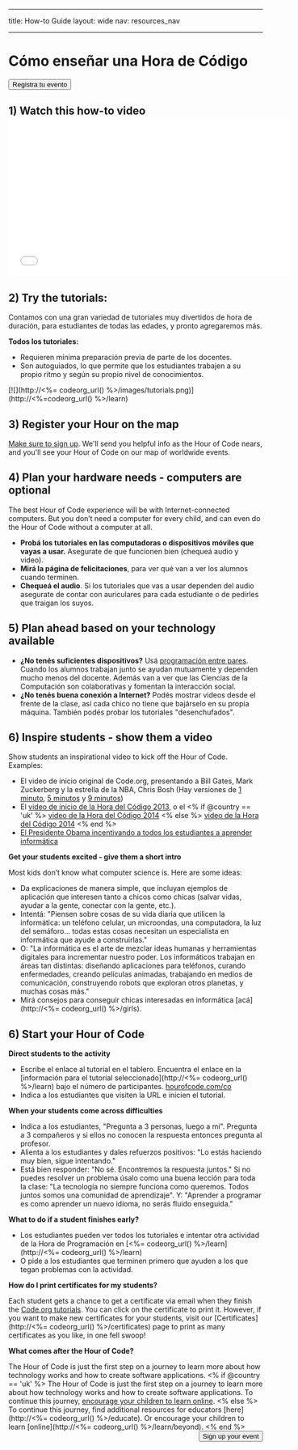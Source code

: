 * * *

title: How-to Guide layout: wide nav: resources_nav

* * *

<div class="row">
  <h1 class="col-sm-6">
    Cómo enseñar una Hora de Código
  </h1>
  
  <div class="col-sm-6 button-container centered">
    <a href="<%= hoc_uri('/#join') %>"><button class="signup-button">Registra tu evento</button></a>
  </div>
</div>

## 1) Watch this how-to video <iframe width="560" height="315" src="//www.youtube.com/embed/tQeSke4hIds" frameborder="0" allowfullscreen></iframe>
## 2) Try the tutorials:

Contamos con una gran variedad de tutoriales muy divertidos de hora de duración, para estudiantes de todas las edades, y pronto agregaremos más.

**Todos los tutoriales:**

  * Requieren mínima preparación previa de parte de los docentes.
  * Son autoguiados, lo que permite que los estudiantes trabajen a su propio ritmo y según su propio nivel de conocimientos.

[![](http://<%= codeorg_url() %>/images/tutorials.png)](http://<%=codeorg_url() %>/learn)

## 3) Register your Hour on the map

[Make sure to sign up](<%= hoc_uri('/') %>). We'll send you helpful info as the Hour of Code nears, and you'll see your Hour of Code on our map of worldwide events.

## 4) Plan your hardware needs - computers are optional

The best Hour of Code experience will be with Internet-connected computers. But you don’t need a computer for every child, and can even do the Hour of Code without a computer at all.

  * **Probá los tutoriales en las computadoras o dispositivos móviles que vayas a usar.** Asegurate de que funcionen bien (chequeá audio y video).
  * **Mirá la página de felicitaciones**, para ver qué van a ver los alumnos cuando terminen. 
  * **Chequeá el audio**. Si los tutoriales que vas a usar dependen del audio asegurate de contar con auriculares para cada estudiante o de pedirles que traigan los suyos.

## 5) Plan ahead based on your technology available

  * **¿No tenés suficientes dispositivos?** Usá [programación entre pares](http://www.ncwit.org/resources/pair-programming-box-power-collaborative-learning). Cuando los alumnos trabajan junto se ayudan mutuamente y dependen mucho menos del docente. Además van a ver que las Ciencias de la Computación son colaborativas y fomentan la interacción social.
  * **¿No tenés buena conexión a Internet?** Podés mostrar videos desde el frente de la clase, así cada chico no tiene que bajárselo en su propia máquina. También podés probar los tutoriales "desenchufados".

## 6) Inspire students - show them a video

Show students an inspirational video to kick off the Hour of Code. Examples:

  * El video de inicio original de Code.org, presentando a Bill Gates, Mark Zuckerberg y la estrella de la NBA, Chris Bosh (Hay versiones de [1 minuto](https://www.youtube.com/watch?v=qYZF6oIZtfc), [5 minutos](https://www.youtube.com/watch?v=nKIu9yen5nc) y [9 minutos](https://www.youtube.com/watch?v=dU1xS07N-FA))
  * El [video de inicio de la Hora del Código 2013](https://www.youtube.com/watch?v=FC5FbmsH4fw), o el <% if @country == 'uk' %> [video de la Hora del Código 2014](https://www.youtube.com/watch?v=96B5-JGA9EQ) <% else %> [video de la Hora del Código 2014](https://www.youtube.com/watch?v=rH7AjDMz_dc&index=2&list=PLzdnOPI1iJNe1WmdkMG-Ca8cLQpdEAL7Q) <% end %>
  * [El Presidente Obama incentivando a todos los estudiantes a aprender informática](https://www.youtube.com/watch?v=6XvmhE1J9PY)

**Get your students excited - give them a short intro**

Most kids don’t know what computer science is. Here are some ideas:

  * Da explicaciones de manera simple, que incluyan ejemplos de aplicación que interesen tanto a chicos como chicas (salvar vidas, ayudar a la gente, conectar con la gente, etc.).
  * Intentá: "Piensen sobre cosas de su vida diaria que utilicen la informática: un teléfono celular, un microondas, una computadora, la luz del semáforo… todas estas cosas necesitan un especialista en informática que ayude a construirlas."
  * O: "La informática es el arte de mezclar ideas humanas y herramientas digitales para incrementar nuestro poder. Los informáticos trabajan en áreas tan distintas: diseñando aplicaciones para teléfonos, curando enfermedades, creando películas animadas, trabajando en medios de comunicación, construyendo robots que exploran otros planetas, y muchas cosas más."
  * Mirá consejos para conseguir chicas interesadas en informática [acá](http://<%= codeorg_url() %>/girls). 

## 6) Start your Hour of Code

**Direct students to the activity**

  * Escribe el enlace al tutorial en el tablero. Encuentra el enlace en la [información para el tutorial seleccionado](http://<%= codeorg_url() %>/learn) bajo el número de participantes. [hourofcode.com/co](http://hourofcode.com/co)
  * Indica a los estudiantes que visiten la URL e inicien el tutorial.

**When your students come across difficulties**

  * Indica a los estudiantes, "Pregunta a 3 personas, luego a mi". Pregunta a 3 compañeros y si ellos no conocen la respuesta entonces pregunta al profesor.
  * Alienta a los estudiantes y dales refuerzos positivos: "Lo estás haciendo muy bien, sigue intentando."
  * Está bien responder: "No sé. Encontremos la respuesta juntos." Si no puedes resolver un problema úsalo como una buena lección para toda la clase: "La tecnología no siempre funciona como queremos. Todos juntos somos una comunidad de aprendizaje". Y: "Aprender a programar es como aprender un nuevo idioma, no serás fluido enseguida."

**What to do if a student finishes early?**

  * Los estudiantes pueden ver todos los tutoriales e intentar otra actividad de la Hora de Programación en [<%= codeorg_url() %>/learn](http://<%= codeorg_url() %>/learn)
  * O pide a los estudiantes que terminen primero que ayuden a los que tegan problemas con la actividad.

**How do I print certificates for my students?**

Each student gets a chance to get a certificate via email when they finish the [Code.org tutorials](http://studio.code.org). You can click on the certificate to print it. However, if you want to make new certificates for your students, visit our [Certificates](http://<%= codeorg_url() %>/certificates) page to print as many certificates as you like, in one fell swoop!

**What comes after the Hour of Code?**

The Hour of Code is just the first step on a journey to learn more about how technology works and how to create software applications. <% if @country == 'uk' %> The Hour of Code is just the first step on a journey to learn more about how technology works and how to create software applications. To continue this journey, [encourage your children to learn online](http://uk.code.org/learn/beyond). <% else %> To continue this journey, find additional resources for educators [here](http://<%= codeorg_url() %>/educate). Or encourage your children to learn [online](http://<%= codeorg_url() %>/learn/beyond). <% end %> <a style="display: block" href="<%= hoc_uri('/#join') %>"><button style="float: right;">Sign up your event</button></a>